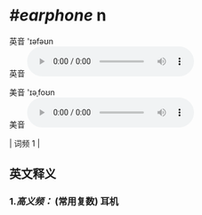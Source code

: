 # ***\#earphone*** n
英音 'ɪəfəʊn  
英音
<audio src="./media/earphone-B.aac" controls="controls"></audio>

美音 'ɪəˌfoʊn  
美音
<audio src="./media/earphone.aac" controls="controls"></audio>



| 词频 1 |  

英文释义
---
### 1.*高义频：* **(常用复数) 耳机**  


